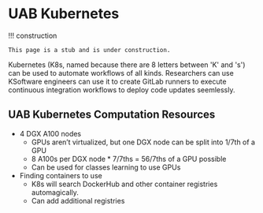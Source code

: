# UAB Kubernetes

<!-- markdownlint-disable MD046 -->
!!! construction

    This page is a stub and is under construction.
<!-- markdownlint-enable MD046 -->

Kubernetes (K8s, named because there are 8 letters between 'K' and 's') can be used to automate workflows of all kinds. Researchers can use KSoftware engineers can use it to create GitLab runners to execute continuous integration workflows to deploy code updates seemlessly.

## UAB Kubernetes Computation Resources

- 4 DGX A100 nodes
    - GPUs aren’t virtualized, but one DGX node can be split into 1/7th of a GPU
    - 8 A100s per DGX node * 7/7ths = 56/7ths of a GPU possible
    - Can be used for classes learning to use GPUs
- Finding containers to use
    - K8s will search DockerHub and other container registries automagically.
    - Can add additional registries
